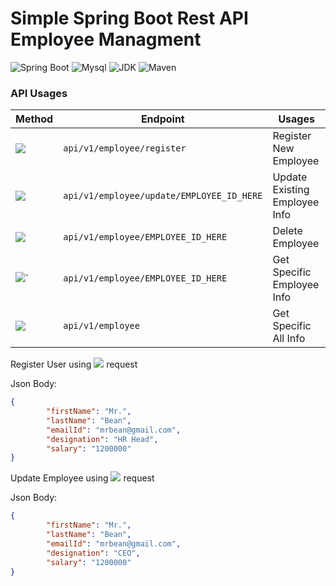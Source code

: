 # Simple Spring Boot Rest API Employee Managment
![Spring Boot](https://img.shields.io/badge/Spring%20Boot-3.1.0-brightgreen.svg)
![Mysql](https://img.shields.io/badge/Mysql-8.2.4-blue.svg)
![JDK](https://img.shields.io/badge/Java-17-brightgreen.svg)
![Maven](https://img.shields.io/badge/Maven-4.0.0-yellowgreen.svg)

 <!--- ![license](https://img.shields.io/badge/license-MPL--2.0-blue.svg) --->


### API Usages

|Method | Endpoint| Usages |
| -------- | -------- | -------- |
| ![](https://img.shields.io/badge/-POST-blue.svg)  | `api/v1/employee/register` | Register New Employee |
| ![](https://img.shields.io/badge/-PUT-9cf.svg)    | `api/v1/employee/update/EMPLOYEE_ID_HERE` | Update Existing Employee Info |
| ![](https://img.shields.io/badge/-DELETE-red.svg) | `api/v1/employee/EMPLOYEE_ID_HERE` | Delete Employee |
| ![](https://img.shields.io/badge/-GET-green)`     | `api/v1/employee/EMPLOYEE_ID_HERE` | Get Specific Employee Info |
| ![](https://img.shields.io/badge/-GET-green)      | `api/v1/employee` | Get Specific All Info |




Register User using ![](https://img.shields.io/badge/-POST-blue.svg) request

Json Body:

```json
{
        "firstName": "Mr.",
        "lastName": "Bean",
        "emailId": "mrbean@gmail.com",
        "designation": "HR Head",
        "salary": "1200000"
}
```

Update Employee using ![](https://img.shields.io/badge/-PUT-9cf.svg) request

Json Body:

```json
{
        "firstName": "Mr.",
        "lastName": "Bean",
        "emailId": "mrbean@gmail.com",
        "designation": "CEO",
        "salary": "1200000"
}
```